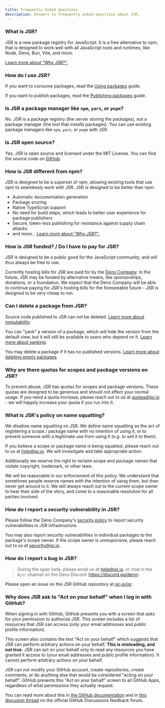 ```yaml
---
title: Frequently Asked Questions
description: Answers to frequently asked questions about JSR.
---
```


### What is JSR?

JSR is a new package registry for JavaScript. It is a free alternative to npm,
that is designed to work well with all JavaScript tools and runtimes, like Node,
Deno, Bun, Vite, and more.

[Learn more about "Why JSR?".](/docs/why)

### How do I use JSR?

If you want to consume packages, read the [Using packages](/docs/using-packages)
guide.

If you want to publish packages, read the
[Publishing packages](/docs/publishing-packages) guide.

### Is JSR a package manager like `npm`, `yarn`, or `pnpm`?

No. JSR is a package registry (the server storing the packages), not a package
manager (the tool that installs packages). You can use existing package managers
like `npm`, `yarn`, or `pnpm` with JSR.

### Is JSR open source?

Yes. JSR is open source and licensed under the MIT License. You can find the
source code on [GitHub](https://github.com/jsr-io/jsr).

### How is JSR different from npm?

JSR is designed to be a superset of npm, allowing existing tools that use npm to
seamlessly work with JSR. JSR is designed to be better than npm:

- Automatic documentation generation
- Package scoring
- Native TypeScript support
- No need for build steps, which leads to better user experience for package
  publishers
- Secure, token-less publishing for resistance against supply chain attacks
- and more... [Learn more about "Why JSR?".](/docs/why)

### How is JSR funded? / Do I have to pay for JSR?

JSR is designed to be a public good for the JavaScript community, and will thus
always be free to use.

Currently hosting bills for JSR are paid for by the
[Deno Company](https://deno.com). In the future, JSR may be funded by
alternative means, like sponsorships, donations, or a foundation. We expect that
the Deno Company will be able to continue paying for JSR's hosting bills for the
foreseeable future - JSR is designed to be very cheap to run.

### Can I delete a package from JSR?

Source code published to JSR can not be deleted.
[Learn more about immutability](/docs/immutability).

You can "yank" a version of a package, which will hide the version from the
default view, but it will still be available to users who depend on it.
[Learn more about yanking](/docs/packages#yanking-versions).

You may delete a package if it has no published versions.
[Learn more about deleting empty packages](/docs/packages#deleting-a-package).

### Why are there quotas for scopes and package versions on JSR?

To prevent abuse, JSR has quotas for scopes and package versions. These quotas
are designed to be generous and should not affect your normal usage. If you need
a quota increase, please reach out to us at quotas@jsr.io - we will happily
increase your quota if you run into it.

### What is JSR's policy on name squatting?

We disallow name squatting on JSR. We define name squatting as the act of
registering a scope / package name with no intention of using it, or to prevent
someone with a legitimate use from using it (e.g. to sell it to them).

If you believe a scope or package name is being squatted, please reach out to us
at help@jsr.io. We will investigate and take appropriate action.

Additionally we reserve the right to reclaim scope and package names that
violate copyright, trademark, or other laws.

We will be reasonable in our enforcement of this policy. We understand that
sometimes people reserve names with the intention of using them, but then never
get around to it. We will always reach out to the current scope owner to hear
their side of the story, and come to a reasonable resolution for all parties
involved.

### How do I report a security vulnerability in JSR?

Please follow the Deno Company's
[security policy](https://docs.deno.com/deploy/manual/security) to report
security vulnerabilities in JSR infrastructure.

You may also report security vulnerabilities in individual packages to the
package's scope owner. If the scope owner is unresponsive, please reach out to
us at security@jsr.io.

### How do I report a bug in JSR?

> During the open beta, please email us at help@jsr.io, or chat in the `#jsr`
> channel on the Deno Discord (https://discord.gg/deno).

Please open an issue on the JSR GitHub repository at
[jsr-io/jsr](https://github.com/jsr-io/jsr).

### Why does JSR ask to "Act on your behalf" when I log in with GitHub?

When signing in with GitHub, GitHub presents you with a screen that asks for
your permission to authorize JSR. This screen includes a list of resources that
JSR can access (only your email addresses and public profile information).

This screen also contains the text "Act on your behalf" which suggests that JSR
can perform arbitrary actions on your behalf. **This is misleading, and not
true.** JSR can act on your behalf only to read any resources you have granted
it access to (your email addresses and public profile information). It cannot
perform arbitrary actions on your behalf.

JSR can not modify your GitHub account, create repositories, create comments, or
do anything else that would be considered "acting on your behalf". GitHub
presents this "Act on your behalf" screen to all GitHub Apps, regardless of what
permissions they actually request.

You can read more about this in
[the GitHub documentation](https://docs.github.com/en/apps/using-github-apps/authorizing-github-apps#about-github-apps-acting-on-your-behalf)
and in
[this discusion thread](https://github.com/orgs/community/discussions/37117) on
the official GitHub Discussions feedback forum.
